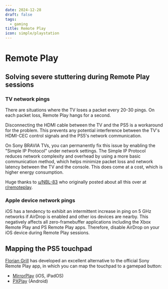 ```yaml
---
date: 2024-12-28
draft: false
tags:
  - gaming
title: Remote Play
icon: simple/playstation
---
```


# Remote Play

## Solving severe stuttering during Remote Play sessions

### TV network pings

There are situations where the TV loses a packet every 20-30 pings. On each
packet loss, Remote Play hangs for a second.

Disconnecting the HDMI cable between the TV and the PS5 is a workaround for the
problem. This prevents any potential interference between the TV's HDMI-CEC
control signals and the PS5's network communication.

On Sony BRAVIA TVs, you can permanently fix this issue by enabling the "Simple
IP Protocol" under network settings. The Simple IP Protocol reduces network
complexity and overhead by using a more basic communication method, which helps
minimize packet loss and network latency between the TV and the console. This
does come at a cost, which is higher energy consumption.

Huge thanks to [u/NBL-83](https://www.reddit.com/user/NPL-83/) who originally
posted about all this over at
[r/remoteplay](https://www.reddit.com/r/remoteplay/comments/te9ut1/playstation_remoteplay_stops_hangs_every_30/).

### Apple device network pings

iOS has a tendency to exhibit an intermittent increase in ping on 5 GHz networks
if AirDrop is enabled and other ios devices are nearby. This negatively affects
all zero-framebuffer applications including the Xbox Remote Play and PS Remote
Play apps. Therefore, disable AirDrop on your iOS device during Remote Play
sessions.

## Mapping the PS5 touchpad

[Florian Grill](https://grill2010.github.io) has developed an excellent
alternative to the official Sony Remote Play app, in which you can map the
touchpad to a gamepad button:

- [MirrorPlay](https://apps.apple.com/my/app/mirrorplay-remote-streaming/id1638586503)
  (iOS, iPadOS)
- [PXPlay](https://play.google.com/store/apps/details?id=psplay.grill.com)
  (Android)
